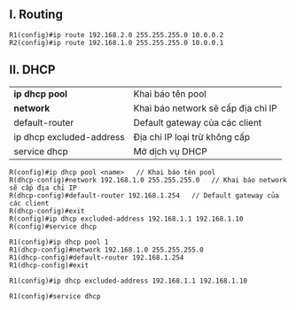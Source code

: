 
## I. Routing

```
R1(config)#ip route 192.168.2.0 255.255.255.0 10.0.0.2
R2(config)#ip route 192.168.1.0 255.255.255.0 10.0.0.1
```

## II. DHCP

|   |   |
|---|---|
| **ip dhcp pool** <name> | Khai báo tên pool |
| **network** <net-id> <subnet-mask> | Khai báo network sẽ cấp địa chỉ IP |
| default-router <ip-address> | Default gateway của các client |
| ip dhcp excluded-address <ip-address> <ip-address> | Địa chỉ IP loại trừ không cấp |
| service dhcp | Mở dịch vụ DHCP |

```
R(config)#ip dhcp pool <name>   // Khai báo tên pool
R(dhcp-config)#network 192.168.1.0 255.255.255.0   // Khai báo network sẽ cấp địa chỉ IP
R(dhcp-config)#default-router 192.168.1.254   // Default gateway của các client
R(dhcp-config)#exit
R(config)#ip dhcp excluded-address 192.168.1.1 192.168.1.10
R(config)#service dhcp 
```

```
R1(config)#ip dhcp pool 1
R1(dhcp-config)#network 192.168.1.0 255.255.255.0
R1(dhcp-config)#default-router 192.168.1.254
R1(dhcp-config)#exit

R1(config)#ip dhcp excluded-address 192.168.1.1 192.168.1.10

R1(config)#service dhcp 
```
